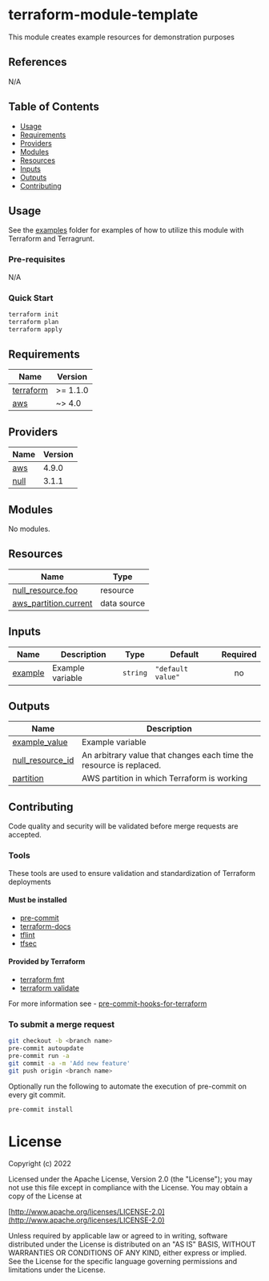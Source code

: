 # terraform-module-template

<!-- Description of module -->
This module creates example resources for demonstration purposes

## References
<!-- Include links to external references -->
N/A

## Table of Contents
- [Usage](#usage)
- [Requirements](#requirements)
- [Providers](#providers)
- [Modules](#modules)
- [Resources](#resources)
- [Inputs](#inputs)
- [Outputs](#outputs)
- [Contributing](#contributing)

## Usage
<!-- Describe manual and/or automated usage steps -->
See the [examples](/examples) folder for examples of how to utilize this module with Terraform and Terragrunt.

### Pre-requisites
<!-- Describe external dependencies or pre-requisites -->
N/A

### Quick Start
```bash
terraform init
terraform plan
terraform apply
```

<!-- BEGINNING OF PRE-COMMIT-TERRAFORM DOCS HOOK -->
## Requirements

| Name | Version |
|------|---------|
| <a name="requirement_terraform"></a> [terraform](#requirement\_terraform) | >= 1.1.0 |
| <a name="requirement_aws"></a> [aws](#requirement\_aws) | ~> 4.0 |

## Providers

| Name | Version |
|------|---------|
| <a name="provider_aws"></a> [aws](#provider\_aws) | 4.9.0 |
| <a name="provider_null"></a> [null](#provider\_null) | 3.1.1 |

## Modules

No modules.

## Resources

| Name | Type |
|------|------|
| [null_resource.foo](https://registry.terraform.io/providers/hashicorp/null/latest/docs/resources/resource) | resource |
| [aws_partition.current](https://registry.terraform.io/providers/hashicorp/aws/latest/docs/data-sources/partition) | data source |

## Inputs

| Name | Description | Type | Default | Required |
|------|-------------|------|---------|:--------:|
| <a name="input_example"></a> [example](#input\_example) | Example variable | `string` | `"default value"` | no |

## Outputs

| Name | Description |
|------|-------------|
| <a name="output_example_value"></a> [example\_value](#output\_example\_value) | Example variable |
| <a name="output_null_resource_id"></a> [null\_resource\_id](#output\_null\_resource\_id) | An arbitrary value that changes each time the resource is replaced. |
| <a name="output_partition"></a> [partition](#output\_partition) | AWS partition in which Terraform is working |
<!-- END OF PRE-COMMIT-TERRAFORM DOCS HOOK -->

## Contributing
Code quality and security will be validated before merge requests are accepted.

### Tools
These tools are used to ensure validation and standardization of Terraform deployments

#### Must be installed
- [pre-commit](https://github.com/gruntwork-io/pre-commit/releases)
- [terraform-docs](https://github.com/terraform-docs/terraform-docs)
- [tflint](https://github.com/terraform-linters/tflint)
- [tfsec](https://github.com/aquasecurity/tfsec)

#### Provided by Terraform
- [terraform fmt](https://www.terraform.io/docs/commands/fmt.html)
- [terraform validate](https://www.terraform.io/docs/commands/validate.html)

For more information see - [pre-commit-hooks-for-terraform](https://medium.com/slalom-build/pre-commit-hooks-for-terraform-9356ee6db882)

### To submit a merge request
```bash
git checkout -b <branch name>
pre-commit autoupdate
pre-commit run -a
git commit -a -m 'Add new feature'
git push origin <branch name>
```
Optionally run the following to automate the execution of pre-commit on every git commit.
```bash
pre-commit install
```

# License
Copyright (c) 2022

Licensed under the Apache License, Version 2.0 (the "License");
you may not use this file except in compliance with the License.
You may obtain a copy of the License at

[http://www.apache.org/licenses/LICENSE-2.0](http://www.apache.org/licenses/LICENSE-2.0)

Unless required by applicable law or agreed to in writing, software
distributed under the License is distributed on an "AS IS" BASIS,
WITHOUT WARRANTIES OR CONDITIONS OF ANY KIND, either express or implied.
See the License for the specific language governing permissions and
limitations under the License.

